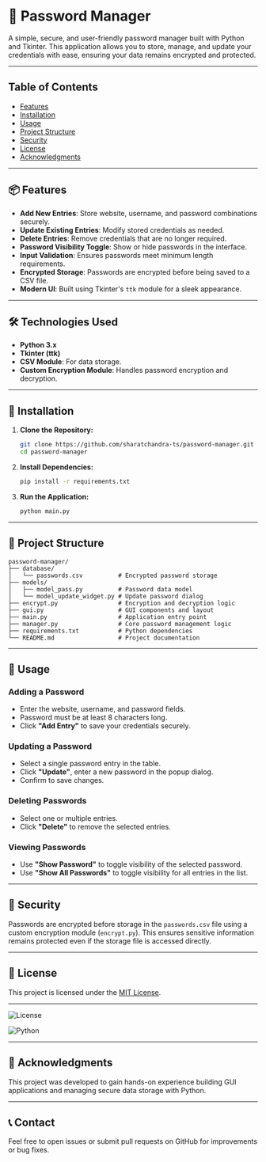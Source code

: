 # 🔐 Password Manager

A simple, secure, and user-friendly password manager built with Python and Tkinter. This application allows you to store, manage, and update your credentials with ease, ensuring your data remains encrypted and protected.

---

## Table of Contents

- [Features](#features)
- [Installation](#installation)
- [Usage](#usage)
- [Project Structure](#project-structure)
- [Security](#security)
- [License](#license)
- [Acknowledgments](#acknowledgments)

---

## 📦 Features

- **Add New Entries**: Store website, username, and password combinations securely.
- **Update Existing Entries**: Modify stored credentials as needed.
- **Delete Entries**: Remove credentials that are no longer required.
- **Password Visibility Toggle**: Show or hide passwords in the interface.
- **Input Validation**: Ensures passwords meet minimum length requirements.
- **Encrypted Storage**: Passwords are encrypted before being saved to a CSV file.
- **Modern UI**: Built using Tkinter's `ttk` module for a sleek appearance.

---

## 🛠️ Technologies Used

- **Python 3.x**
- **Tkinter (ttk)**
- **CSV Module**: For data storage.
- **Custom Encryption Module**: Handles password encryption and decryption.

---

## 🚀 Installation

1. **Clone the Repository:**

   ```bash
   git clone https://github.com/sharatchandra-ts/password-manager.git
   cd password-manager
   ```
2. **Install Dependencies:**

   ```bash
   pip install -r requirements.txt
   ```
3. **Run the Application:**
   ```bash
   python main.py
   ```

---

## 📂 Project Structure
   ```pgsql
   password-manager/
   ├── database/
   │   └── passwords.csv          # Encrypted password storage
   ├── models/
   │   ├── model_pass.py          # Password data model
   │   └── model_update_widget.py # Update password dialog
   ├── encrypt.py                 # Encryption and decryption logic
   ├── gui.py                     # GUI components and layout
   ├── main.py                    # Application entry point
   ├── manager.py                 # Core password management logic
   ├── requirements.txt           # Python dependencies
   └── README.md                  # Project documentation
   ```

---

## 🧪 Usage

### Adding a Password

- Enter the website, username, and password fields.
- Password must be at least 8 characters long.
- Click **"Add Entry"** to save your credentials securely.

### Updating a Password

- Select a single password entry in the table.
- Click **"Update"**, enter a new password in the popup dialog.
- Confirm to save changes.

### Deleting Passwords

- Select one or multiple entries.
- Click **"Delete"** to remove the selected entries.

### Viewing Passwords

- Use **"Show Password"** to toggle visibility of the selected password.
- Use **"Show All Passwords"** to toggle visibility for all entries in the list.

---

## 🔐 Security

Passwords are encrypted before storage in the `passwords.csv` file using a custom encryption module (`encrypt.py`). This ensures sensitive information remains protected even if the storage file is accessed directly.

---

## 📄 License

This project is licensed under the [MIT License](LICENSE).

---

![License](https://img.shields.io/badge/license-MIT-blue.svg)

![Python](https://img.shields.io/badge/python-3.8%2B-blue)

---

## 🙌 Acknowledgments

This project was developed to gain hands-on experience building GUI applications and managing secure data storage with Python.

---

## 📞 Contact

Feel free to open issues or submit pull requests on GitHub for improvements or bug fixes.

